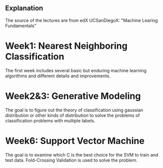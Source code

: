 ## Explanation
The source of the lectures are from edX UCSanDiegoX: "Machine Learing Fundamentals"
# Week1: Nearest Neighboring Classification
The first week includes several basic but enduring machine learning algorithms and different details and improvements.

# Week2&3: Generative Modeling
The goal is to figure out the theory of classification using gaussian distribution or other kinds of distribution to solve the problems of classification problems with multiple labels.

# Week6: Support Vector Machine
The goal is to examine which C is the best choice for the SVM to train and test data. Fold-Crossing Validation is used to solve the problem.



